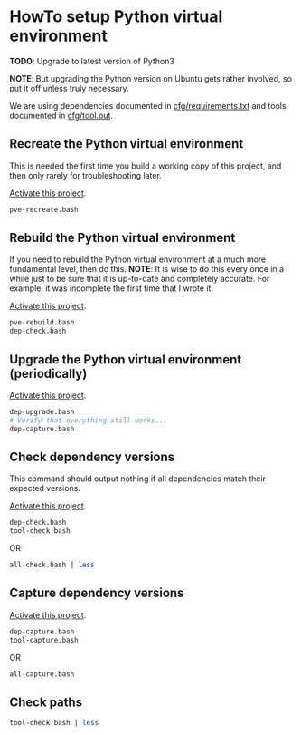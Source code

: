 HowTo setup Python virtual environment
======================================
**TODO**: Upgrade to latest version of Python3

**NOTE**: But upgrading the Python version on Ubuntu gets rather involved, so
put it off unless truly necessary.

We are using
dependencies documented in [cfg/requirements.txt](../cfg/requirements.txt) and
tools documented in [cfg/tool.out](../cfg/tool.out).

Recreate the Python virtual environment
---------------------------------------
This is needed the first time you build a working copy of this project, and
then only rarely for troubleshooting later.

[Activate this project][activate].

~~~ bash
pve-recreate.bash
~~~

Rebuild the Python virtual environment
--------------------------------------
If you need to rebuild the Python virtual environment at a much more
fundamental level, then do this.  **NOTE**: It is wise to do this every once
in a while just to be sure that it is up-to-date and completely accurate.  For
example, it was incomplete the first time that I wrote it.

[Activate this project][activate].

~~~ bash
pve-rebuild.bash
dep-check.bash
~~~

Upgrade the Python virtual environment (periodically)
-----------------------------------------------------
[Activate this project][activate].

~~~ bash
dep-upgrade.bash
# Verify that everything still works...
dep-capture.bash
~~~

Check dependency versions
-------------------------
This command should output nothing if all dependencies match their expected
versions.

[Activate this project][activate].

~~~ bash
dep-check.bash
tool-check.bash
~~~

OR

~~~ bash
all-check.bash | less
~~~

Capture dependency versions
---------------------------
[Activate this project][activate].

~~~ bash
dep-capture.bash
tool-capture.bash
~~~

OR

~~~ bash
all-capture.bash
~~~

Check paths
-----------
~~~ bash
tool-check.bash | less
~~~

[activate]: ./HowTo-activate_this_project.md "HowTo activate this project"
[application]: ./HowTo-execute_application.md "HowTo execute application"
[AWS CLI]: ./HowTo-setup-AWS_CLI.md "HowTo setup AWS CLI"
[clone]: ./HowTo-setup-source_control.md "HowTo setup source control"
[deploy]: ./HowTo-deploy-server.md "HowTo deploy server"
[initiation]: ./project_initiation.md "How Rob initiated the project repository"
[install]: ./HowTo-install-packages.md "HowTo install Ubuntu packages"
[license]: ../LICENSE.md "License"
[ReadMe]: ../README.md "ReadMe"
[test]: ./HowTo-test.md "HowTo test"
[venv]: ./HowTo-setup-Python_virtual_environment.md "HowTo setup Python virtual environment"
[workstation]: ./HowTo-setup-workstation.md "HowTo setup workstation"

